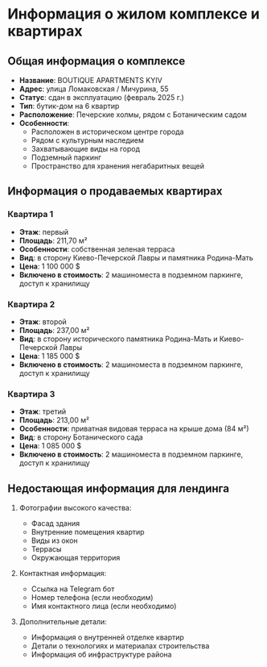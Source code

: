 # Информация о жилом комплексе и квартирах

## Общая информация о комплексе

- **Название**: BOUTIQUE APARTMENTS KYIV
- **Адрес**: улица Ломаковская / Мичурина, 55
- **Статус**: сдан в эксплуатацию (февраль 2025 г.)
- **Тип**: бутик-дом на 6 квартир
- **Расположение**: Печерские холмы, рядом с Ботаническим садом
- **Особенности**: 
  - Расположен в историческом центре города
  - Рядом с культурным наследием
  - Захватывающие виды на город
  - Подземный паркинг
  - Пространство для хранения негабаритных вещей

## Информация о продаваемых квартирах

### Квартира 1
- **Этаж**: первый
- **Площадь**: 211,70 м²
- **Особенности**: собственная зеленая терраса
- **Вид**: в сторону Киево-Печерской Лавры и памятника Родина-Мать
- **Цена**: 1 100 000 $
- **Включено в стоимость**: 2 машиноместа в подземном паркинге, доступ к хранилищу

### Квартира 2
- **Этаж**: второй
- **Площадь**: 237,00 м²
- **Вид**: в сторону исторического памятника Родина-Мать и Киево-Печерской Лавры
- **Цена**: 1 185 000 $
- **Включено в стоимость**: 2 машиноместа в подземном паркинге, доступ к хранилищу

### Квартира 3
- **Этаж**: третий
- **Площадь**: 213,00 м²
- **Особенности**: приватная видовая терраса на крыше дома (84 м²)
- **Вид**: в сторону Ботанического сада
- **Цена**: 1 085 000 $
- **Включено в стоимость**: 2 машиноместа в подземном паркинге, доступ к хранилищу

## Недостающая информация для лендинга

1. Фотографии высокого качества:
   - Фасад здания
   - Внутренние помещения квартир
   - Виды из окон
   - Террасы
   - Окружающая территория

2. Контактная информация:
   - Ссылка на Telegram бот
   - Номер телефона (если необходим)
   - Имя контактного лица (если необходимо)

3. Дополнительные детали:
   - Информация о внутренней отделке квартир
   - Детали о технологиях и материалах строительства
   - Информация об инфраструктуре района
